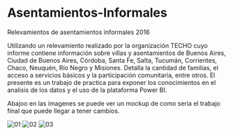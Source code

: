 # Asentamientos-Informales
Relevamientos de asentamientos informales 2016

Utilizando un relevamiento realizado por la organización TECHO cuyo informe contiene información sobre villas y asentamientos de Buenos Aires, Ciudad de Buenos Aires, Córdoba, Santa Fe, Salta, Tucumán, Corrientes, Chaco, Neuquén, Río Negro y Misiones. Detalla la cantidad de familias, el acceso a servicios básicos y la participación comunitaria, entre otros. El presente es un trabajo de practica para exponer los conocimientos en el analisis de los datos y el uso de la plataforma Power BI.

Abajoo en las imagenes se puede ver un mockup de como seria el trabajo final que puede llegar a tener cambios.

![01](https://user-images.githubusercontent.com/94582879/155845146-3b5d20b0-d659-438b-bea4-313f415970dc.jpg)
![02](https://user-images.githubusercontent.com/94582879/155845147-071687a7-81fa-43ac-bd33-782db3fdc1e7.jpg)
![03](https://user-images.githubusercontent.com/94582879/155845148-4653f5e1-0b46-41e1-b3a6-b0f3ae9bbfd9.jpg)
